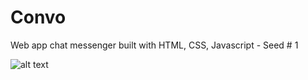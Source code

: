 # Convo
Web app chat messenger built with HTML, CSS, Javascript - Seed # 1 

![alt text](Convo/Screenshot/Capture.png "Convo Messenger screenshot image" )
